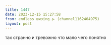 ```yaml
---
title: 1447
date: 2023-12-15 15:27:58
from: endless шизing ⍼ (channel1162404975)
layout: post
---
```


так странно и тревожно что мало чего понятно
